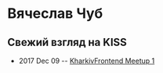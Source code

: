 # Вячеслав Чуб

## Свежий взгляд на KISS
- 2017 Dec 09 -- [KharkivFrontend Meetup 1](https://www.youtube.com/watch?v=BweUe7V-xLQ)    

